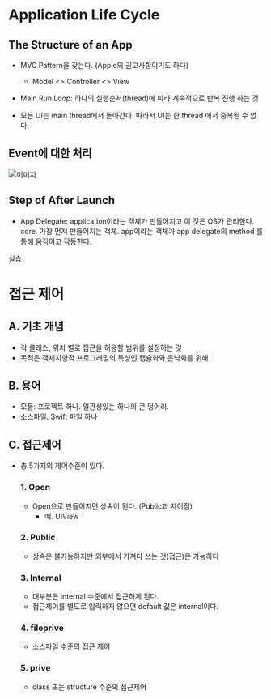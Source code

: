 # Application Life Cycle

## The Structure of an App

- MVC Pattern을 갖는다. (Apple의 권고사항이기도 하다)
	- Model <> Controller <> View

- Main Run Loop: 하나의 실행순서(thread)에 따라 계속적으로 반복 진행 하는 것
- 모든 UI는 main thread에서 돌아간다. 따라서 UI는 한 thread 에서 중복될 수 없다.

## Event에 대한 처리

![이미지]()

## Step of After Launch

- App Delegate: application이라는 객체가 만들어지고 이 것은 OS가 관리한다. core. 가장 먼저 만들어지는 객체. app이라는 객체가 app delegate의 method 를 통해 움직이고 작동한다.

[실습]()

# 접근 제어

## A. 기초 개념
- 각 클래스, 위치 별로 접근을 허용할 범위를 설정하는 것
- 목적은 객체지향적 프로그래밍의 특성인 캡슐화와 은닉화를 위해

## B. 용어

- 모듈: 프로젝트 하나. 일관성있는 하나의 큰 덩어리.
- 소스파일: Swift 파일 하나

## C. 접근제어

- 총 5가지의 제어수준이 있다.

	### 1. Open
	
	- Open으로 만들어지면 상속이 된다. (Public과 차이점)
		- 예. UIView
	
	### 2. Public
	
	- 상속은 불가능하지만 외부에서 가져다 쓰는 것(접근)은 가능하다
	
	
	### 3. Internal
	
	- 대부분은 internal 수준에서 접근하게 된다.
	- 접근제어를 별도로 입력하지 않으면 default 값은 internal이다.
	
	### 4. fileprive
	
	- 소스파일 수준의 접근 제어
	
	
	### 5. prive
	
	- class 또는 structure 수준의 접근제어




